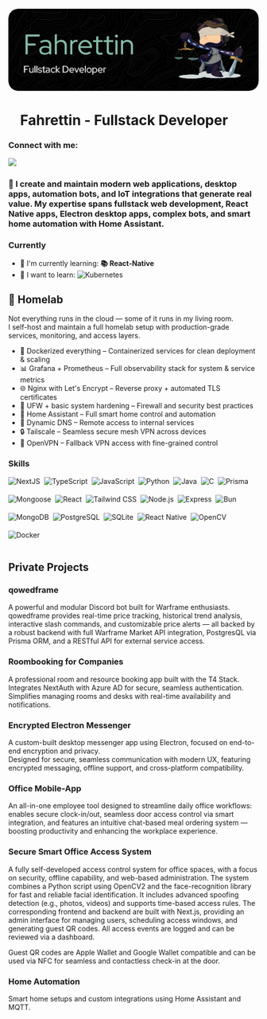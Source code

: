 ![Fahrettin - Fullstack Developer](./fahri.png)

<div id="toc">
  <ul align="left" style="list-style: none">
    <summary>
      <h1>
        Fahrettin - Fullstack Developer
      </h1>
    </summary>
  </ul>
</div>

**<h3 align="left">Connect with me:</h3>** 
<p align="left"><a href="https://github.com/godstepx" target="_blank"><img src="https://img.shields.io/badge/GitHub-100000?logo=github&logoColor=white" height="28" style="margin-right: 4px"></a> </p>

<h3 align="left">🚀 I create and maintain modern web applications, desktop apps, automation bots, and IoT integrations that generate real value.  
My expertise spans fullstack web development, React Native apps, Electron desktop apps, complex bots, and smart home automation with Home Assistant. </h3>

**<h3 align="left">Currently</h3>**

- 🌱 I'm currently learning: **📚 React-Native**
- 🌱 I want to learn: <img src="https://img.shields.io/badge/Kubernetes-326CE5?logo=kubernetes&logoColor=white" alt="Kubernetes" style="vertical-align: bottom;" />

**<h2 align="left">🧪 Homelab</h2>**

Not everything runs in the cloud — some of it runs in my living room.  
I self-host and maintain a full homelab setup with production-grade services, monitoring, and access layers.

- 🐳 Dockerized everything – Containerized services for clean deployment & scaling  
- 📊 Grafana + Prometheus – Full observability stack for system & service metrics  
- 🌐 Nginx with Let's Encrypt – Reverse proxy + automated TLS certificates  
- 🧱 UFW + basic system hardening – Firewall and security best practices  
- 🏡 Home Assistant – Full smart home control and automation  
- 🔁 Dynamic DNS – Remote access to internal services  
- 🔒 Tailscale – Seamless secure mesh VPN across devices  
- 🔑 OpenVPN – Fallback VPN access with fine-grained control  



 **<h3 align="left">Skills</h3>**

<div style="display: flex; flex-wrap: wrap; gap: 4px; justify-content: left;"> <img src="https://img.shields.io/badge/Next.js-000000?logo=next.js&logoColor=white" height="32" alt="NextJS" style="margin-right: 4px"> <img src="https://img.shields.io/badge/TypeScript-3178C6?logo=typescript&logoColor=white" height="32" alt="TypeScript" style="margin-right: 4px"> <img src="https://img.shields.io/badge/JavaScript-F7DF1C?logo=javascript&logoColor=white" height="32" alt="JavaScript" style="margin-right: 4px"> <img src="https://img.shields.io/badge/Python-306998?logo=python&logoColor=white" height="32" alt="Python" style="margin-right: 4px"> <img src="https://img.shields.io/badge/Java-007396?logo=java&logoColor=white" height="32" alt="Java" style="margin-right: 4px"> <img src="https://img.shields.io/badge/C-A8B9CC?logo=c&logoColor=white" height="32" alt="C" style="margin-right: 4px"> <img src="https://img.shields.io/badge/Prisma-2D3748?logo=prisma&logoColor=white" height="32" alt="Prisma" style="margin-right: 4px"> <img src="https://img.shields.io/badge/Mongoose-880000?logo=mongoose&logoColor=white" height="32" alt="Mongoose" style="margin-right: 4px"> <img src="https://img.shields.io/badge/React-20232A?logo=react&logoColor=61DAFB" height="32" alt="React" style="margin-right: 4px"> <img src="https://img.shields.io/badge/Tailwind_CSS-38B2AC?logo=tailwind-css&logoColor=white" height="32" alt="Tailwind CSS" style="margin-right: 4px"> <img src="https://img.shields.io/badge/Node.js-8CC84B?logo=node.js&logoColor=white" height="32" alt="Node.js" style="margin-right: 4px"> <img src="https://img.shields.io/badge/Express-000000?logo=express&logoColor=white" height="32" alt="Express" style="margin-right: 4px"> <img src="https://img.shields.io/badge/Bun-FFDF00?logo=bun&logoColor=White" height="32" alt="Bun" style="margin-right: 4px"> <img src="https://img.shields.io/badge/MongoDB-4EA94B?logo=mongodb&logoColor=white" height="32" alt="MongoDB" style="margin-right: 4px"> <img src="https://img.shields.io/badge/PostgreSQL-316192?logo=postgresql&logoColor=white" height="32" alt="PostgreSQL" style="margin-right: 4px"> <img src="https://img.shields.io/badge/SQLite-003B57?logo=sqlite&logoColor=white" height="32" alt="SQLite" style="margin-right: 4px"> <img src="https://img.shields.io/badge/React_Native-20232A?logo=react&logoColor=61DAFB" height="32" alt="React Native" style="margin-right: 4px"> <img src="https://img.shields.io/badge/OpenCV-5C3EE8?logo=opencv&logoColor=white" height="32" alt="OpenCV" style="margin-right: 4px"> <img src="https://img.shields.io/badge/Docker-2496ED?logo=docker&logoColor=white" height="32" alt="Docker" style="margin-right: 4px"></div>

## Private Projects

### qowedframe  
A powerful and modular Discord bot built for Warframe enthusiasts.
qowedframe provides real-time price tracking, historical trend analysis, interactive slash commands, and customizable price alerts — all backed by a robust backend with full Warframe Market API integration, PostgresQL via Prisma ORM, and a RESTful API for external service access.

### Roombooking for Companies  
A professional room and resource booking app built with the T4 Stack.  
Integrates NextAuth with Azure AD for secure, seamless authentication.  
Simplifies managing rooms and desks with real-time availability and notifications.

### Encrypted Electron Messenger  
A custom-built desktop messenger app using Electron, focused on end-to-end encryption and privacy.  
Designed for secure, seamless communication with modern UX, featuring encrypted messaging, offline support, and cross-platform compatibility.

### Office Mobile-App
An all-in-one employee tool designed to streamline daily office workflows: enables secure clock-in/out, seamless door access control via smart integration, and features an intuitive chat-based meal ordering system — boosting productivity and enhancing the workplace experience.

### Secure Smart Office Access System

A fully self-developed access control system for office spaces, with a focus on security, offline capability, and web-based administration.
The system combines a Python script using OpenCV2 and the face-recognition library for fast and reliable facial identification. It includes advanced spoofing detection (e.g., photos, videos) and supports time-based access rules. The corresponding frontend and backend are built with Next.js, providing an admin interface for managing users, scheduling access windows, and generating guest QR codes. All access events are logged and can be reviewed via a dashboard.

Guest QR codes are Apple Wallet and Google Wallet compatible and can be used via NFC for seamless and contactless check-in at the door.

### Home Automation  
Smart home setups and custom integrations using Home Assistant and MQTT.
